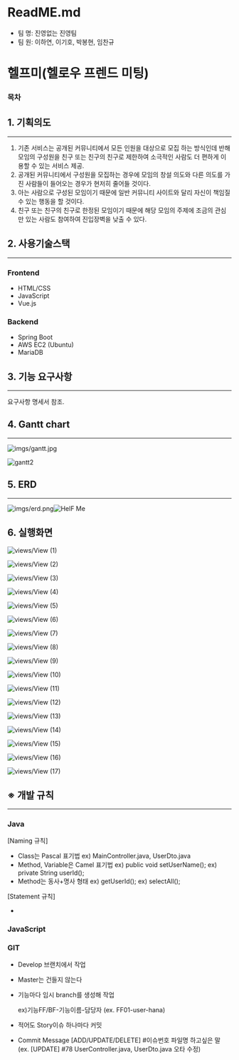 # ReadME.md

- 팀 명: 진영없는 진영팀
- 팀 원: 이하연, 이기호, 박봉현, 임찬규

# 헬프미(헬로우 프렌드 미팅)

### 목차

## 1. 기획의도

---

1. 기존 서비스는 공개된 커뮤니티에서 모든 인원을 대상으로 모집 하는 방식인데 반해 모임의 구성원을 친구 또는 친구의 친구로 제한하여 소극적인 사람도 더 편하게 이용할 수 있는 서비스 제공.
2. 공개된 커뮤니티에서 구성원을 모집하는 경우에  모임의 창설 의도와 다른 의도를 가진 사람들이 들어오는 경우가 현저히 줄어들 것이다.
3. 아는 사람으로 구성된 모임이기 때문에 일반 커뮤니티 사이트와 달리 자신이 책임질 수 있는 행동을 할 것이다.
4. 친구 또는 친구의 친구로 한정된 모임이기 때문에 해당 모임의 주제에 조금의 관심만 있는 사람도 참여하여 진입장벽을 낮출 수 있다.

## 2. 사용기술스택

---

### Frontend

- HTML/CSS
- JavaScript
- Vue.js

### Backend

- Spring Boot
- AWS EC2 (Ubuntu)
- MariaDB

## 3. 기능 요구사항

---

요구사항 명세서 참조.

## 4. Gantt chart

---

![imgs/gantt.jpg](deliverables/imgs/gantt.jpg)

![gantt2](deliverables/imgs/gantt2.png)

## 5. ERD

---

![imgs/erd.png](deliverables/imgs/erd.png)![HelF Me](deliverables/imgs/HelF_Me.png)

## 6. 실행화면

![views/View (1)](deliverables/imgs/views/View_(1).jpg)

![views/View (2)](deliverables/imgs/views/View_(2).jpg)

![views/View (3)](deliverables/imgs/views/View_(3).jpg)

![views/View (4)](deliverables/imgs/views/View_(4).jpg)

![views/View (5)](deliverables/imgs/views/View_(5).jpg)

![views/View (6)](deliverables/imgs/views/View_(6).jpg)

![views/View (7)](deliverables/imgs/views/View_(7).jpg)

![views/View (8)](deliverables/imgs/views/View_(8).jpg)

![views/View (9)](deliverables/imgs/views/View_(9).jpg)

![views/View (10)](deliverables/imgs/views/View_(10).jpg)

![views/View (11)](deliverables/imgs/views/View_(11).jpg)

![views/View (12)](deliverables/imgs/views/View_(12).jpg)

![views/View (13)](deliverables/imgs/views/View_(13).jpg)

![views/View (14)](deliverables/imgs/views/View_(14).jpg)

![views/View (15)](deliverables/imgs/views/View_(15).jpg)

![views/View (16)](deliverables/imgs/views/View_(16).jpg)

![views/View (17)](deliverables/imgs/views/View_(17).jpg)



## ※ 개발 규칙

---

### Java

[Naming 규칙]

- Class는 Pascal 표기법
ex) MainController.java, UserDto.java
- Method, Variable은 Camel 표기법
ex) public void setUserName();
ex) private String userId();
- Method는 동사+명사 형태
ex) getUserId();
ex) selectAll();

[Statement 규칙]

- 

### JavaScript

### GIT

- Develop 브랜치에서 작업
- Master는 건들지 않는다
- 기능마다 임시 branch를 생성해 작업

    ex)기능FF/BF-기능이름-담당자 (ex. FF01-user-hana)

- 적어도 Story이슈 하나마다 커밋
- Commit Message
[ADD/UPDATE/DELETE] #이슈번호 파일명 하고싶은 말
(ex. [UPDATE] #78 UserController.java, UserDto.java 오타 수정)
